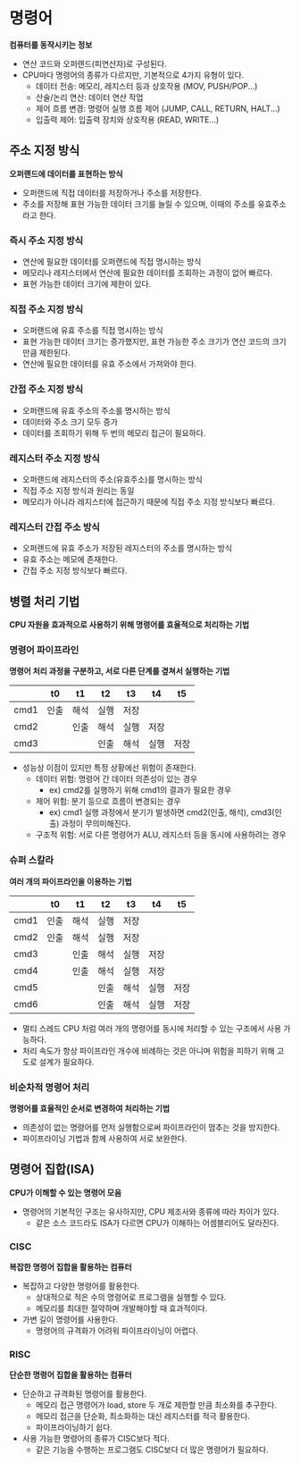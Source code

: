# 명령어

**컴퓨터를 동작시키는 정보**

* 연산 코드와 오퍼랜드(피연산자)로 구성된다.
* CPU마다 명령어의 종류가 다르지만, 기본적으로 4가지 유형이 있다.
  * 데이터 전송: 메모리, 레지스터 등과 상호작용 (MOV, PUSH/POP...)
  * 산술/논리 연산: 데이터 연산 작업
  * 제어 흐름 변경: 명령어 실행 흐름 제어 (JUMP, CALL, RETURN, HALT...)
  * 입출력 제어: 입출력 장치와 상호작용 (READ, WRITE...)

## 주소 지정 방식

**오퍼랜드에 데이터를 표현하는 방식**

* 오퍼랜드에 직접 데이터를 저장하거나 주소를 저장한다.
* 주소를 저장해 표현 가능한 데이터 크기를 늘릴 수 있으며, 이때의 주소를 유효주소라고 한다.

### 즉시 주소 지정 방식

* 연산에 필요한 데이터를 오퍼랜드에 직접 명시하는 방식
* 메모리나 레지스터에서 연산에 필요한 데이터를 조회하는 과정이 없어 빠르다.
* 표현 가능한 데이터 크기에 제한이 있다.

### 직접 주소 지정 방식

* 오퍼랜드에 유효 주소를 직접 명시하는 방식
* 표현 가능한 데이터 크기는 증가했지만, 표현 가능한 주소 크기가 연산 코드의 크기만큼 제한된다.
* 연산에 필요한 데이터를 유효 주소에서 가져와야 한다.

### 간접 주소 지정 방식

* 오퍼랜드에 유효 주소의 주소를 명시하는 방식
* 데이터와 주소 크기 모두 증가
* 데이터를 조회하기 위해 두 번의 메모리 접근이 필요하다.

### 레지스터 주소 지정 방식

* 오퍼랜드에 레지스터의 주소(유효주소)를 명시하는 방식
* 직접 주소 지정 방식과 원리는 동일
* 메모리가 아니라 레지스터에 접근하기 때문에 직접 주소 지정 방식보다 빠르다.

### 레지스터 간접 주소 방식

* 오퍼랜드에 유효 주소가 저장된 레지스터의 주소를 명시하는 방식
* 유효 주소는 메모에 존재한다.
* 간접 주소 지정 방식보다 빠르다.

## 병렬 처리 기법

**CPU 자원을 효과적으로 사용하기 위해 명령어를 효율적으로 처리하는 기법**

### 명령어 파이프라인

**명령어 처리 과정을 구분하고, 서로 다른 단계를 곂쳐서 실행하는 기법**

|      | t0    | t1    | t2  | t3 |t4|t5|
|------|-------|-------|-----|----|---|---|
| cmd1 | 인출    | 해석    | 실행  | 저장 |||
| cmd2 || 인출    | 해석  | 실행 | 저장 ||
| cmd3 |||  인출 | 해석  | 실행 | 저장 |

* 성능상 이점이 있지만 특정 상황에선 위험이 존재한다.
  * 데이터 위험: 명령어 간 데이터 의존성이 있는 경우
    * ex) cmd2를 실행하기 위해 cmd1의 결과가 필요한 경우
  * 제어 위험: 분기 등으로 흐름이 변경되는 경우
    * ex) cmd1 실행 과정에서 분기가 발생하면 cmd2(인출, 해석), cmd3(인출) 과정이 무의미해진다.
  * 구조적 위험: 서로 다른 명령어가 ALU, 레지스터 등을 동시에 사용하려는 경우

### 슈퍼 스칼라

**여러 개의 파이프라인을 이용하는 기법**

|      | t0    | t1    | t2  | t3 |t4|t5|
|------|-------|-------|-----|----|---|---|
| cmd1 | 인출    | 해석    | 실행  | 저장 |||
| cmd2 | 인출    | 해석    | 실행  | 저장 |||
| cmd3 || 인출    | 해석  | 실행 | 저장 ||
| cmd4 || 인출    | 해석  | 실행 | 저장 ||
| cmd5 |||  인출 | 해석  | 실행 | 저장 |
| cmd6 |||  인출 | 해석  | 실행 | 저장 |

* 멀티 스레드 CPU 처럼 여러 개의 명령어를 동시에 처리할 수 있는 구조에서 사용 가능하다.
* 처리 속도가 항상 파이프라인 개수에 비례하는 것은 아니며 위험을 피하기 위해 고도로 설계가 필요하다.

### 비순차적 명령어 처리

**명령어를 효율적인 순서로 변경하여 처리하는 기법**

* 의존성이 없는 명령어를 먼저 실행함으로써 파이프라인이 멈추는 것을 방지한다.
* 파이프라이닝 기법과 함께 사용하여 서로 보완한다.

## 명령어 집합(ISA)

**CPU가 이해할 수 있는 명령어 모음**

* 명령어의 기본적인 구조는 유사하지만, CPU 제조사와 종류에 따라 차이가 있다.
  * 같은 소스 코드라도 ISA가 다르면 CPU가 이해하는 어셈블리어도 달라진다.

### CISC

**복잡한 명령어 집합을 활용하는 컴퓨터**

* 복잡하고 다양한 명령어를 활용한다.
  * 상대적으로 적은 수의 명령어로 프로그램을 실행할 수 있다.
  * 메모리를 최대한 절약하며 개발해야할 때 효과적이다.
* 가변 길이 명령어를 사용한다.
  * 명령어의 규격화가 어려워 파이프라이닝이 어렵다.

### RISC

**단순한 명령어 집합을 활용하는 컴퓨터**

* 단순하고 규격화된 명령어를 활용한다.
  * 메모리 접근 명령어가 load, store 두 개로 제한할 만큼 최소화를 추구한다.
  * 메모리 접근을 단순화, 최소화하는 대신 레지스터를 적극 활용한다.
  * 파이프라이닝하기 쉽다.
* 사용 가능한 명령어의 종류가 CISC보다 적다.
  * 같은 기능을 수행하는 프로그램도 CISC보다 더 많은 명령어가 필요하다.
